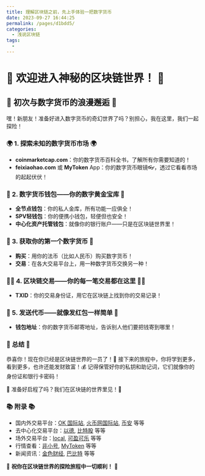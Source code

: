 ```yaml
---
title: 理解区块链之前，先上手体验一把数字货币
date: 2023-09-27 16:44:25
permalink: /pages/d1bdd5/
categories: 
  - 浅说区块链
tags: 
  - 
---
```

# 🚀 欢迎进入神秘的区块链世界！ 🚀

## 🤑 初次与数字货币的浪漫邂逅 🤑

嘿！新朋友！准备好进入数字货币的奇幻世界了吗？别担心，我在这里，我们一起探险！

### 🌍 1. 探索未知的数字货币市场 🌍

- **coinmarketcap.com**：你的数字货币百科全书，了解所有你需要知道的！
- **feixiaohao.com** 或 **MyToken** App：你的数字货币眼镜👓，透过它看看市场的起起伏伏！

### 🎉 2. 数字货币钱包——你的数字黄金宝库 🎉

- **全节点钱包**：你的私人金库，所有功能一应俱全！
- **SPV轻钱包**：你的便携小钱包，轻便但也安全！
- **中心化资产托管钱包**：就像你的银行账户——只是在区块链世界里！

### 🎁 3. 获取你的第一个数字货币 🎁

- **购买**：用你的法币（比如人民币）购买数字货币！
- **交易**：在各大交易平台上，用一种数字货币交换另一种！

### 🕵️‍♂️ 4. 区块链交易——你的每一笔交易都在这里 🕵️‍♂️

- **TXID**：你的交易身份证，用它在区块链上找到你的交易记录！

### 🚗 5. 发送代币——就像发红包一样简单 🚗

- **钱包地址**：你的数字货币邮寄地址，告诉别人他们要把钱寄到哪里！

### 🎈 总结 🎈

恭喜你！现在你已经是区块链世界的一员了！🎉 接下来的旅程中，你将学到更多，看到更多，也许还能发财致富！💰 记得保管好你的私钥和助记词，它们就像你的身份证和银行卡密码！

🚀 准备好启程了吗？我们在区块链的世界里见！🚀

### 📚 附录 📚

- 国内外交易平台：[OK 国际站](https://www.okex.com), [火币网国际站](https://www.huobi.pro), [币安](https://www.binance.com) 等等
- 去中心化交易平台：[以德](https://etherdelta.com), [比特股](https://bitshares.org/wallet/#) 等等
- 场外交易平台：[local](https://localbitcoins.com/zh-cn), [可盈可乐](https://www.coincola.com/) 等等
- 行情查看：[非小号](https://www.feixiaohao.com), [MyToken](https://mytoken.io/) 等等
- 新闻资讯：[金色财经](https://www.jinse.com), [巴比特](https://www.8btc.com) 等等

🎉 **祝你在区块链世界的探险旅程中一切顺利！** 🎉
